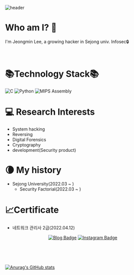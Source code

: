 ![header](https://capsule-render.vercel.app/api?type=waving&color=gradient&height=270&section=header&text=63um3um%20Neutrinox4b1&fontSize=70)

Who am I? 🤔
=================
I'm Jeongmin Lee, a growing hacker in Sejong univ. Infosec🔒

<br>

📚Technology Stack📚
====================
<p>
<img alt="C" src="https://custom-icon-badges.herokuapp.com/badge/C-03599C.svg?style=for-the-badge&logo=c-in-hexagon&logoColor=white">
<img alt="Python" src="https://img.shields.io/badge/Python-14354C.svg?style=for-the-badge&logo=python&logoColor=white">
<img alt="MIPS Assembly" src="https://custom-icon-badges.herokuapp.com/badge/Assembly-525252.svg?style=for-the-badge&logo=asm-hex&logoColor=white">
</p>


💻 Research Interests
======================
* System hacking
* Reversing
* Digital Forensics
* Cryptography
* development(Security product)


🌘 My history
=============== 
* Sejong University(2022.03 ~ )
  - Security Factorial(2022.03 ~ )



📈Certificate
===============
* 네트워크 관리사 2급(2022.04.12)




<div align=center>

[![Blog Badge](http://img.shields.io/badge/-Tech%20blog-black?style=flat-square&logo=github&link=https://thfist-1071.tistory.com/)](https://thfist-1071.tistory.com/) 
[![Instagram Badge](https://img.shields.io/badge/-Instagram-dd2a7b?style=flat-square&logo=instagram&logoColor=white&link=https://www.instagram.com/lee_min121/?hl=ko)](https://www.instagram.com/lee_min121/?hl=ko) 
  
</div>

<br>
<br>
<br>

[![Anurag's GitHub stats](https://github-readme-stats.vercel.app/api?username=63um3um)](https://github.com/63um3um/github-readme-stats)
